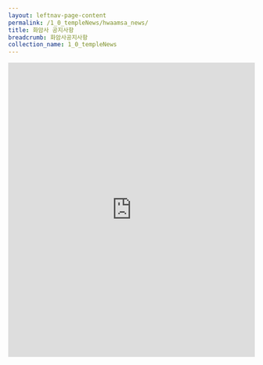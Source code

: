 ```yaml
---
layout: leftnav-page-content
permalink: /1_0_templeNews/hwaamsa_news/
title: 화암사 공지사항
breadcrumb: 화암사공지사항
collection_name: 1_0_templeNews
---
```



<iframe width="100%"
        height="600"
        is="x-frame-bypass"
        src = "https://m.cafe.naver.com/ca-fe/hwaamsa?tab=notice"
        frameborder="0"
        allow="autoplay; encrypted-media"
        allowfullscreen></iframe>

<!--         src="https://m.cafe.naver.com/ca-fe/web/cafes/29963936/menus/1" -->
